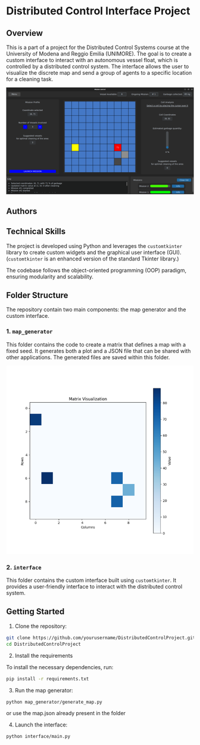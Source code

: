 # Distributed Control Interface Project

## Overview
This is a part of a project for the Distributed Control Systems course at the University of Modena and Reggio Emilia (UNIMORE). 
The goal is to create a custom interface to interact with an autonomous vessel float, which is controlled by a distributed control system. The interface allows the user to visualize the discrete map and send a group of agents to a specific location for a cleaning task. 

![Screenshot of the Interface](images/screenshot.png)

## Authors


## Technical Skills
The project is developed using Python and leverages the `customtkinter` library to create custom widgets and the graphical user interface (GUI). (`customtkinter` is an enhanced version of the standard Tkinter library.)

The codebase follows the object-oriented programming (OOP) paradigm, ensuring modularity and scalability.

## Folder Structure

The repository contain two main components: the map generator and the custom interface.

### 1. `map_generator`
This folder contains the code to create a matrix that defines a map with a fixed seed. It generates both a plot and a JSON file that can be shared with other applications. The generated files are saved within this folder.

![Discretized map of the environment](images/map.png)

### 2. `interface`
This folder contains the custom interface built using `customtkinter`. It provides a user-friendly interface to interact with the distributed control system.

## Getting Started

1. Clone the repository:
```bash
git clone https://github.com/yourusername/DistributedControlProject.git
cd DistributedControlProject
```
2. Install the requirements 

To install the necessary dependencies, run:
```bash
pip install -r requirements.txt
```

3. Run the map generator:
```bash
python map_generator/generate_map.py
```
or use the map.json already present in the folder

4. Launch the interface:
```bash
python interface/main.py
```
